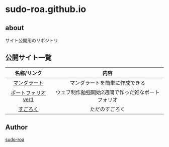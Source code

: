 # sudo-roa.github.io

## about
サイト公開用のリポジトリ

## 公開サイト一覧

| 名称/リンク | 内容 |
|:---:|:---:|
| [マンダラート](https://sudo-roa.github.io/mandalat/Mandalat.html) | マンダラートを簡単に作成できる |
| [ポートフォリオver1](https://sudo-roa.github.io/portfolio/) | ウェブ制作勉強開始2週間で作った雑なポートフォリオ |
| [すごろく](https://sudo-roa.github.io/sugoroku) | ただのすごろく |

## Author
[sudo-roa](https://github.com/sudo-roa)
